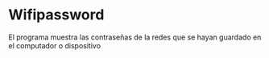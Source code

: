 ﻿# Wifipassword
El programa muestra las contraseñas de la redes que se hayan guardado en el computador o dispositivo
